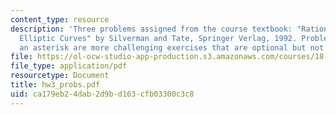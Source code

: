 ```yaml
---
content_type: resource
description: 'Three problems assigned from the course textbook: "Rational Points on
  Elliptic Curves" by Silverman and Tate, Springer Verlag, 1992. Problems marked with
  an asterisk are more challenging exercises that are optional but not required'
file: https://ol-ocw-studio-app-production.s3.amazonaws.com/courses/18-704-seminar-in-algebra-and-number-theory-rational-points-on-elliptic-curves-fall-2004/ca179eb24dab2d9bd163cfb03300c3c8_hw3_probs.pdf
file_type: application/pdf
resourcetype: Document
title: hw3_probs.pdf
uid: ca179eb2-4dab-2d9b-d163-cfb03300c3c8
---
```


